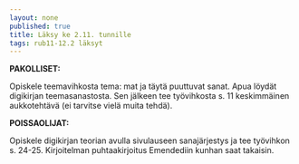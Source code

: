 ```yaml
---
layout: none
published: true
title: Läksy ke 2.11. tunnille
tags: rub11-12.2 läksyt
---
```

**PAKOLLISET:**

Opiskele teemavihkosta tema: mat ja täytä puuttuvat sanat. Apua löydät digikirjan teemasanastosta. Sen jälkeen tee työvihkosta s. 11 keskimmäinen aukkotehtävä (ei tarvitse vielä muita tehdä). 

**POISSAOLIJAT:**

Opiskele digikirjan teorian avulla sivulauseen sanajärjestys ja tee työvihkon s. 24-25. Kirjoitelman puhtaakirjoitus Emendediin kunhan saat takaisin.
